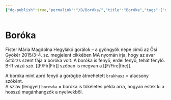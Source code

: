 ```yaml
---
{"dg-publish":true,"permalink":"/B/Boróka/","title":"Boróka","tags":["dg_uploaded"],"created":"2023-11-21T10:17","updated":"2023-12-01T06:58"}
---
```



# Boróka

Fister Mária Magdolna Hegylakó gorálok – a gyöngyök népe című az Ősi Gyökér 2015/3-4. sz. megjelent cikkében MA nyomán írja, hogy az avar őstörzs szent fája a boróka volt. A boróka is fenyő, erdei fenyő, tehát fénylő.  
B-R vázú szó. [[F/Fir\|Fir]] szóban is megvan a [[F/Fire\|fire]].  

A boróka mint apró fenyő a görögbe átmehetett `brakhusz` = alacsony szóként.  
A szláv (lengyel) `borowka` = boróka is tökéletes példa arra, hogyan estek ki a hosszú magánhangzók a nyelvekből.  